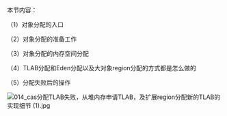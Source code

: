 本节内容：

（1）对象分配的入口

（2）对象分配的准备工作

（3）对象分配的内存空间分配

（4）TLAB分配和Eden分配以及大对象region分配的方式都是怎么做的

（5）分配失败后的操作

![014_cas分配TLAB失败，从堆内存申请TLAB，及扩展region分配新的TLAB的实现细节 (1).jpg](http://wechatapppro-1252524126.cdn.xiaoeknow.com/image/ueditor/76368600_1640611332.jpg?imageView2/2/q/80%7CimageMogr2/ignore-error/1)